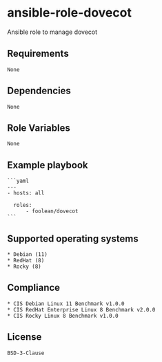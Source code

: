 # ansible-role-dovecot

Ansible role to manage dovecot


## Requirements

    None


## Dependencies

    None


## Role Variables

    None


## Example playbook

    ```yaml
    ---
    - hosts: all

      roles:
          - foolean/dovecot
    ```


## Supported operating systems

    * Debian (11)
    * RedHat (8)
    * Rocky (8)


## Compliance

    * CIS Debian Linux 11 Benchmark v1.0.0
    * CIS RedHat Enterprise Linux 8 Benchmark v2.0.0
    * CIS Rocky Linux 8 Benchmark v1.0.0


## License

    BSD-3-Clause
